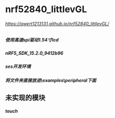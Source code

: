 # nrf52840_littlevGL 
###### https://qwert1213131.github.io/nrf52840_littlevGL/
##### 使用高速spi驱动1.54寸lcd 
##### nRF5_SDK_15.2.0_9412b96
##### ses开发环境
##### 将文件夹直接放进\examples\peripheral下面

## 未实现的模块
##### touch
